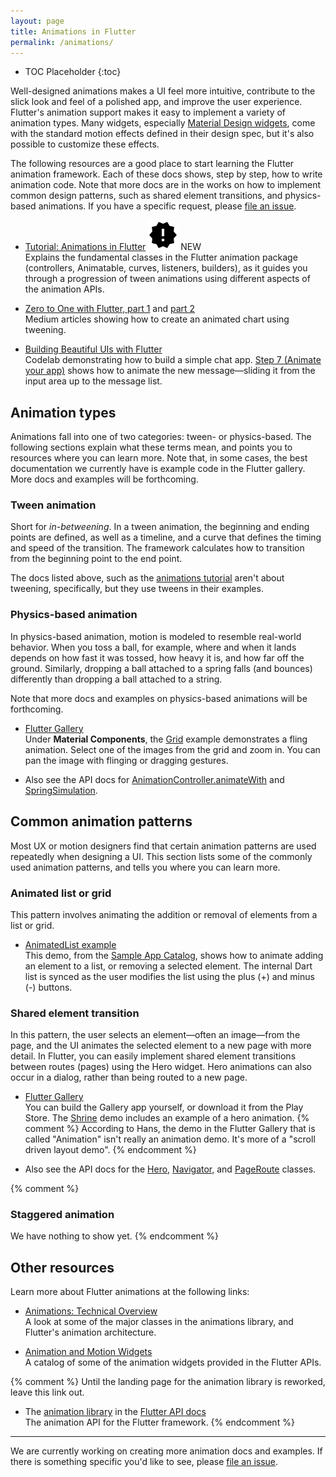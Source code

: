 ```yaml
---
layout: page
title: Animations in Flutter
permalink: /animations/
---
```


* TOC Placeholder
{:toc}

Well-designed animations makes a UI feel more intuitive,
contribute to the slick look and feel of a polished app,
and improve the user experience. Flutter's animation support
makes it easy to implement a variety of animation types.
Many widgets, especially
[Material Design widgets](https://flutter.io/widgets/material/),
come with the standard motion effects defined in their design spec,
but it's also possible to customize these effects.

The following resources are a good place to start learning the Flutter
animation framework. Each of these docs shows, step by step, how
to write animation code.
Note that more docs are in the works on how to implement common design patterns,
such as shared element transitions, and physics-based animations.
If you have a specific request, please
[file an issue](https://github.com/flutter/flutter/issues).

* [Tutorial: Animations in Flutter](/animations/animation-tutorial.html) <img src="/images/ic_new_releases_black_24px.svg"> NEW<br>
Explains the fundamental classes in the Flutter animation package
(controllers, Animatable, curves, listeners, builders),
as it guides you through a progression of tween animations using
different aspects of the animation APIs.

* [Zero to One with Flutter, part
1](https://medium.com/dartlang/zero-to-one-with-flutter-43b13fd7b354) and [part
2](https://medium.com/dartlang/zero-to-one-with-flutter-part-two-5aa2f06655cb)<br>
Medium articles showing how to create an animated chart using tweening.

* [Building Beautiful UIs with
Flutter](https://codelabs.developers.google.com/codelabs/flutter/index.html#0)<br>
Codelab demonstrating how to build a simple chat app. [Step 7 (Animate
your app)](https://codelabs.developers.google.com/codelabs/flutter/index.html#6)
shows how to animate the new message&mdash;sliding it from the input area up
to the message list.

## Animation types

Animations fall into one of two categories: tween- or physics-based.
The following sections explain what these terms mean, and points you to
resources where you can learn more. Note that, in some cases,
the best documentation we currently have is example code in the
Flutter gallery. More docs and examples will be forthcoming.

### Tween animation

Short for _in-betweening_. In a tween animation, the beginning
and ending points are defined, as well as a timeline, and a curve
that defines the timing and speed of the transition.
The framework calculates how to transition from the beginning point
to the end point.

The docs listed above, such as the [animations
tutorial](/animations/animation-tutorial.html) aren't about tweening,
specifically, but they use tweens in their examples.

### Physics-based animation

In physics-based animation, motion is modeled to resemble real-world
behavior. When you toss a ball, for example, where and when
it lands depends on how fast it was tossed, how heavy it is, and how
far off the ground. Similarly, dropping a ball attached to a spring falls
(and bounces) differently than dropping a ball attached to a string.

Note that more docs and examples on physics-based animations will be
forthcoming.

* [Flutter Gallery](https://github.com/flutter/flutter/tree/master/examples/flutter_gallery)<br>
Under **Material Components**, the
[Grid](https://github.com/flutter/flutter/blob/master/examples/flutter_gallery/lib/demo/material/grid_list_demo.dart) example
demonstrates a fling animation. Select one of the images from
the grid and zoom in. You can pan the image with flinging or dragging
gestures.

* Also see the API docs for
[AnimationController.animateWith](https://docs.flutter.io/flutter/animation/AnimationController/animateWith.html) and
[SpringSimulation](https://docs.flutter.io/flutter/physics/SpringSimulation-class.html).

## Common animation patterns

Most UX or motion designers find that certain animation patterns are
used repeatedly when designing a UI. This section lists some of the commonly
used animation patterns, and tells you where you can learn more.

### Animated list or grid
This pattern involves animating the addition or removal of elements from a
list or grid.

* [AnimatedList example](/catalog/samples/animated-list/)<br>
This demo, from the [Sample App Catalog](/catalog/samples), shows how to
animate adding an element to a list, or removing a selected element.
The internal Dart list is synced as the user modifies the list using
the plus (+) and minus (-) buttons.

### Shared element transition

In this pattern, the user selects an element&mdash;often an
image&mdash;from the page, and the UI animates the selected element
to a new page with more detail. In Flutter, you can easily implement
shared element transitions between routes (pages) using the Hero widget.
Hero animations can also occur in a dialog,
rather than being routed to a new page.

* [Flutter Gallery](https://github.com/flutter/flutter/tree/master/examples/flutter_gallery)<br>
You can build the Gallery app yourself, or download it from the Play Store.
The [Shrine](https://github.com/flutter/flutter/blob/master/examples/flutter_gallery/lib/demo/shrine_demo.dart)
demo includes an example of a hero animation.
{% comment %}
According to Hans, the demo in the Flutter Gallery that is called
"Animation" isn't really an animation demo. It's more of a
"scroll driven layout demo".
{% endcomment %}

* Also see the API docs for the
[Hero,](https://docs.flutter.io/flutter/widgets/Hero-class.html)
[Navigator,](https://docs.flutter.io/flutter/widgets/Navigator-class.html) and
[PageRoute](https://docs.flutter.io/flutter/widgets/PageRoute-class.html)
classes.

{% comment %}
### Staggered animation
We have nothing to show yet.
{% endcomment %}

## Other resources

Learn more about Flutter animations at the following links:

* [Animations: Technical Overview](/animations/overview.html)<br>
A look at some of the major classes in the animations library,
and Flutter's animation architecture.

* [Animation and Motion Widgets](/widgets/animation/)<br>
A catalog of some of the animation widgets provided in the Flutter APIs.

{% comment %}
Until the landing page for the animation library is reworked, leave this
link out.
* The [animation
library](https://docs.flutter.io/flutter/animation/animation-library.html)
in the [Flutter API docs](https://docs.flutter.io/)<br>
The animation API for the Flutter framework.
{% endcomment %}

<hr>

We are currently working on creating more animation docs and examples.
If there is something specific you'd like to see, please
[file an issue](https://github.com/flutter/flutter/issues).

